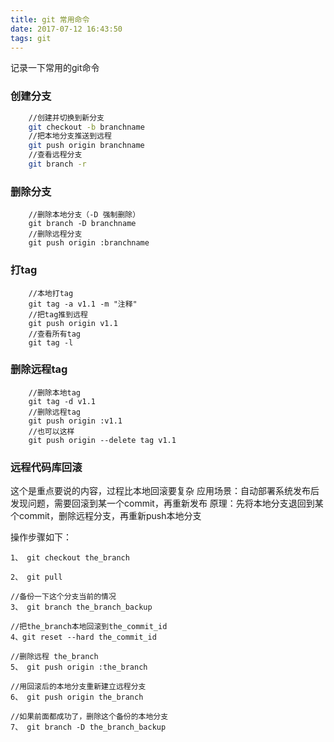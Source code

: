 ```yaml
---
title: git 常用命令
date: 2017-07-12 16:43:50
tags: git
---
```



记录一下常用的git命令

### 创建分支
``` bash
    //创建并切换到新分支
    git checkout -b branchname
    //把本地分支推送到远程
    git push origin branchname
    //查看远程分支
    git branch -r
```

### 删除分支
```
	//删除本地分支（-D 强制删除）
	git branch -D branchname
	//删除远程分支
	git push origin :branchname

```

### 打tag
```
	//本地打tag
	git tag -a v1.1 -m "注释"
	//把tag推到远程
	git push origin v1.1
	//查看所有tag
	git tag -l
```

### 删除远程tag
```
	//删除本地tag
	git tag -d v1.1
	//删除远程tag
	git push origin :v1.1
	//也可以这样
	git push origin --delete tag v1.1
```

### 远程代码库回滚
这个是重点要说的内容，过程比本地回滚要复杂
应用场景：自动部署系统发布后发现问题，需要回滚到某一个commit，再重新发布
原理：先将本地分支退回到某个commit，删除远程分支，再重新push本地分支

操作步骤如下：
```
1、 git checkout the_branch

2、 git pull

//备份一下这个分支当前的情况
3、 git branch the_branch_backup

//把the_branch本地回滚到the_commit_id
4、git reset --hard the_commit_id 

//删除远程 the_branch
5、 git push origin :the_branch

//用回滚后的本地分支重新建立远程分支
6、 git push origin the_branch

//如果前面都成功了，删除这个备份的本地分支
7、 git branch -D the_branch_backup
 
```